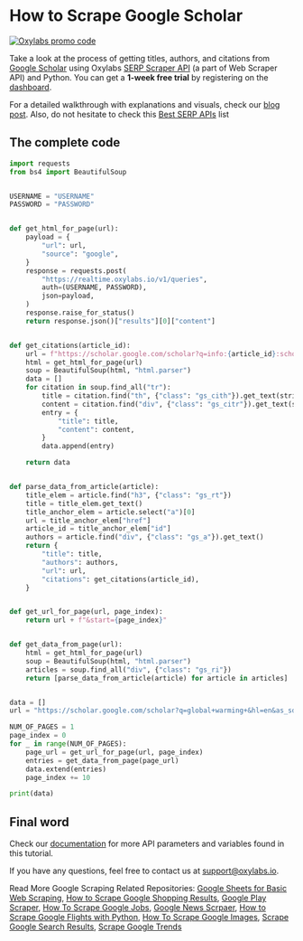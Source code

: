 # How to Scrape Google Scholar

[![Oxylabs promo code](https://user-images.githubusercontent.com/129506779/250792357-8289e25e-9c36-4dc0-a5e2-2706db797bb5.png)](https://oxylabs.go2cloud.org/aff_c?offer_id=7&aff_id=877&url_id=112)

Take a look at the process of getting titles, authors, and citations from [Google Scholar](https://scholar.google.com/) using Oxylabs [SERP Scraper API](https://oxylabs.io/products/scraper-api/serp) (a part of Web Scraper API) and Python. You can get a **1-week free trial** by registering on the [dashboard](https://dashboard.oxylabs.io/).

For a detailed walkthrough with explanations and visuals, check our [blog post](https://oxylabs.io/blog/how-to-scrape-google-scholar).
Also, do not hesitate to check this [Best SERP APIs](https://medium.com/@oxylabs.io/the-10-best-serp-apis-in-2024-22bf7f91f8f0) list 
## The complete code

```python
import requests
from bs4 import BeautifulSoup


USERNAME = "USERNAME"
PASSWORD = "PASSWORD"


def get_html_for_page(url):
    payload = {
        "url": url,
        "source": "google",
    }
    response = requests.post(
        "https://realtime.oxylabs.io/v1/queries",
        auth=(USERNAME, PASSWORD),
        json=payload,
    )
    response.raise_for_status()
    return response.json()["results"][0]["content"]


def get_citations(article_id):
    url = f"https://scholar.google.com/scholar?q=info:{article_id}:scholar.google.com&output=cite"
    html = get_html_for_page(url)
    soup = BeautifulSoup(html, "html.parser")
    data = []
    for citation in soup.find_all("tr"):
        title = citation.find("th", {"class": "gs_cith"}).get_text(strip=True)
        content = citation.find("div", {"class": "gs_citr"}).get_text(strip=True)
        entry = {
            "title": title,
            "content": content,
        }
        data.append(entry)

    return data


def parse_data_from_article(article):
    title_elem = article.find("h3", {"class": "gs_rt"})
    title = title_elem.get_text()
    title_anchor_elem = article.select("a")[0]
    url = title_anchor_elem["href"]
    article_id = title_anchor_elem["id"]
    authors = article.find("div", {"class": "gs_a"}).get_text()
    return {
        "title": title,
        "authors": authors,
        "url": url,
        "citations": get_citations(article_id),
    }


def get_url_for_page(url, page_index):
    return url + f"&start={page_index}"


def get_data_from_page(url):
    html = get_html_for_page(url)
    soup = BeautifulSoup(html, "html.parser")
    articles = soup.find_all("div", {"class": "gs_ri"})
    return [parse_data_from_article(article) for article in articles]


data = []
url = "https://scholar.google.com/scholar?q=global+warming+&hl=en&as_sdt=0,5"

NUM_OF_PAGES = 1
page_index = 0
for _ in range(NUM_OF_PAGES):
    page_url = get_url_for_page(url, page_index)
    entries = get_data_from_page(page_url)
    data.extend(entries)
    page_index += 10

print(data)
```

## Final word

Check our [documentation](https://developers.oxylabs.io/scraper-apis/web-scraper-api/google) for more API parameters and variables found in this tutorial.

If you have any questions, feel free to contact us at support@oxylabs.io.

Read More Google Scraping Related Repositories: [Google Sheets for Basic Web Scraping](https://github.com/oxylabs/web-scraping-google-sheets), [How to Scrape Google Shopping Results](https://github.com/oxylabs/scrape-google-shopping), [Google Play Scraper](https://github.com/oxylabs/google-play-scraper), [How To Scrape Google Jobs](https://github.com/oxylabs/how-to-scrape-google-jobs), [Google News Scrpaer](https://github.com/oxylabs/google-news-scraper), [How to Scrape Google Flights with Python](https://github.com/oxylabs/how-to-scrape-google-flights), [How To Scrape Google Images](https://github.com/oxylabs/how-to-scrape-google-images), [Scrape Google Search Results](https://github.com/oxylabs/scrape-google-python), [Scrape Google Trends](https://github.com/oxylabs/how-to-scrape-google-trends)

